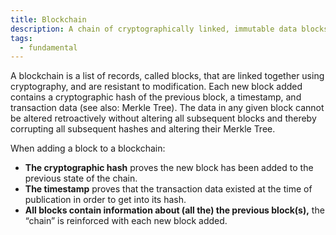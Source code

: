 ```yaml
---
title: Blockchain
description: A chain of cryptographically linked, immutable data blocks
tags:
  - fundamental
---
```


A blockchain is a list of records, called blocks, that are linked together using cryptography, and are resistant to modification. Each new block added contains a cryptographic hash of the previous block, a timestamp, and transaction data (see also: Merkle Tree). The data in any given block cannot be altered retroactively without altering all subsequent blocks and thereby corrupting all subsequent hashes and altering their Merkle Tree.

When adding a block to a blockchain:
- **The cryptographic hash** proves the new block has been added to the previous state of the chain.
- **The timestamp** proves that the transaction data existed at the time of publication in order to get into its hash. 
- **All blocks contain information about (all the) the previous block(s),** the “chain” is reinforced with each new block added.
